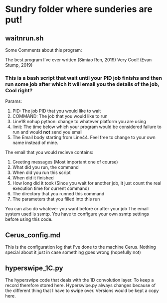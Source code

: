 # Sundry folder where sunderies are put!

## waitnrun.sh

Some Comments about this program:

The best program I've ever written (Simiao Ren, 2019)
Very Cool! (Evan Stump, 2019)

### This is a bash script that wait until your PID job finishs and then run some job after which it will email you the details of the job, Cool right?

Params:
1. PID: The job PID that you would like to wait
2. COMMAND: The job that you would like to run
3. Line18 nohup python: change to whatever platform you are using
4. limit: The time below which your program would be considered failure to run and would **not** send you email
5. The Email body starting from Line44. Feel free to change to your own name instead of mine.

The email that you would recieve contains:
1. Greeting messages (Most important one of course)
2. What did you run, the command
3. When did you run this script
4. When did it finished
5. How long did it took (Since you wait for another job, it just count the real execution time for current command)
6. The directory that you runned this command
7. The parameters that you filled into this run

You can also do whatever you want before or after your job
The email system used is ssmtp. You have to configure your own ssmtp settings before using this code.


## Cerus_config.md
This is the configuration log that I've done to the machine Cerus. Nothing special about it just in case something goes wrong (hopefully not)

## hyperswipe_1C.py
The hyperswipe code that deals with the 1D convolution layer. To keep a record therefore stored here.
Hyperswipe.py always changes because of the different thing that I have to swipe over. Versions would be kept a copy here.
